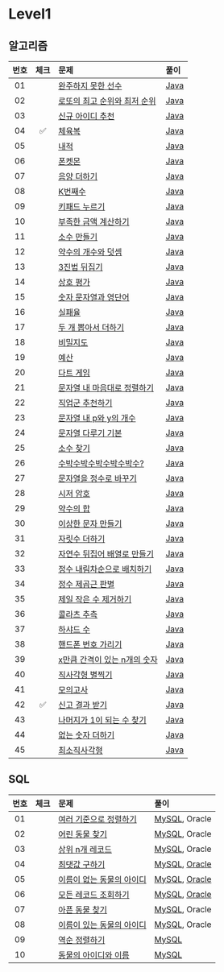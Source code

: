
# Level1

## 알고리즘

| 번호 | 체크 | 문제 | 풀이 |
| :-: | :-: | :-- | :-- |
| 01 |                    | [완주하지 못한 선수](https://programmers.co.kr/learn/courses/30/lessons/77484) | [Java](./solution/_01_완주하지_못한_선수/Solution.java) |
| 02 |                    | [로또의 최고 순위와 최저 순위](https://programmers.co.kr/learn/courses/30/lessons/77484) | [Java](./solution/_02_로또의_최고_순위와_최저_순위/Solution.java) |
| 03 |                    | [신규 아이디 추천](https://programmers.co.kr/learn/courses/30/lessons/72410) | [Java](./solution/_03_신규_아이디_추천/Solution.java) |
| 04 | :white_check_mark: | [체육복](https://programmers.co.kr/learn/courses/30/lessons/42862) | [Java](./solution/_04_체육복/Solution.java) |
| 05 |                    | [내적](https://programmers.co.kr/learn/courses/30/lessons/70128) | [Java](./solution/_05_내적/Solution.java) |
| 06 |                    | [폰켓몬](https://programmers.co.kr/learn/courses/30/lessons/1845) | [Java](./solution/_06_폰켓몬/Solution.java) |
| 07 |                    | [음양 더하기](https://programmers.co.kr/learn/courses/30/lessons/76501) | [Java](./solution/_07_음양_더하기/Solution.java) |
| 08 |                    | [K번째수](https://programmers.co.kr/learn/courses/30/lessons/42748) | [Java](./solution/_08_K번째수/Solution.java) |
| 09 |                    | [키패드 누르기](https://programmers.co.kr/learn/courses/30/lessons/67256) | [Java](./solution/_09_키패드_누르기/Solution.java) |
| 10 |                    | [부족한 금액 계산하기](https://programmers.co.kr/learn/courses/30/lessons/82612) | [Java](./solution/_10_부족한_금액_계산하기/Solution.java) |
| 11 |                    | [소수 만들기](https://programmers.co.kr/learn/courses/30/lessons/12977) | [Java](./solution/_11_소수_만들기/Solution.java) |
| 12 |                    | [약수의 개수와 덧셈](https://programmers.co.kr/learn/courses/30/lessons/77884) | [Java](./solution/_12_약수의_개수와_덧셈/Solution.java) |
| 13 |                    | [3진법 뒤집기](https://programmers.co.kr/learn/courses/30/lessons/68935) | [Java](./solution/_13_삼진법_뒤집기/Solution.java) |
| 14 |                    | [상호 평가](https://programmers.co.kr/learn/courses/30/lessons/83201) | [Java](./solution/_14_상호_평가/Solution.java) |
| 15 |                    | [숫자 문자열과 영단어](https://programmers.co.kr/learn/courses/30/lessons/81301) | [Java](./solution/_15_숫자_문자열과_영단어/Solution.java) |
| 16 |                    | [실패율](https://programmers.co.kr/learn/courses/30/lessons/42889) | [Java](./solution/_16_실패율/Solution.java) |
| 17 |                    | [두 개 뽑아서 더하기](https://programmers.co.kr/learn/courses/30/lessons/68644) | [Java](./solution/_17_두_개_뽑아서_더하기/Solution.java) |
| 18 |                    | [비밀지도](https://programmers.co.kr/learn/courses/30/lessons/17681) | [Java](./solution/_18_비밀지도/Solution.java) |
| 19 |                    | [예산](https://programmers.co.kr/learn/courses/30/lessons/12982) | [Java](./solution/_19_예산/Solution.java) |
| 20 |                    | [다트 게임](https://programmers.co.kr/learn/courses/30/lessons/17682) | [Java](./solution/_20_다트_게임/Solution.java) |
| 21 |                    | [문자열 내 마음대로 정렬하기](https://programmers.co.kr/learn/courses/30/lessons/12915) | [Java](./solution/_21_문자열_내_마음대로_정렬하기/Solution.java) |
| 22 |                    | [직업군 추천하기](https://programmers.co.kr/learn/courses/30/lessons/84325) | [Java](./solution/_22_직업군_추천하기/Solution.java) |
| 23 |                    | [문자열 내 p와 y의 개수](https://programmers.co.kr/learn/courses/30/lessons/12916) | [Java](./solution/_23_문자열_내_p와_y의_개수/Solution.java) |
| 24 |                    | [문자열 다루기 기본](https://programmers.co.kr/learn/courses/30/lessons/12918) | [Java](./solution/_24_문자열_다루기_기본/Solution.java) |
| 25 |                    | [소수 찾기](https://programmers.co.kr/learn/courses/30/lessons/12921) | [Java](./solution/_25_소수_찾기/Solution.java) |
| 26 |                    | [수박수박수박수박수박수?](https://programmers.co.kr/learn/courses/30/lessons/12922) | [Java](./solution/_26_수박수박수박수박수/Solution.java) |
| 27 |                    | [문자열을 정수로 바꾸기](https://programmers.co.kr/learn/courses/30/lessons/12925) | [Java](./solution/_27_문자열을_정수로_바꾸기/Solution.java) |
| 28 |                    | [시저 암호](https://programmers.co.kr/learn/courses/30/lessons/12926) | [Java](./solution/_28_시저_암호/Solution.java) |
| 29 |                    | [약수의 합](https://programmers.co.kr/learn/courses/30/lessons/12928) | [Java](./solution/_29_약수의_합/Solution.java) |
| 30 |                    | [이상한 문자 만들기](https://programmers.co.kr/learn/courses/30/lessons/12930) | [Java](./solution/_30_이상한_문자_만들기/Solution.java) |
| 31 |                    | [자릿수 더하기](https://programmers.co.kr/learn/courses/30/lessons/12931) | [Java](./solution/_31_자릿수_더하기/Solution.java) |
| 32 |                    | [자연수 뒤집어 배열로 만들기](https://programmers.co.kr/learn/courses/30/lessons/12932) | [Java](./solution/_32_자연수_뒤집어_배열로_만들기/Solution.java) |
| 33 |                    | [정수 내림차순으로 배치하기](https://programmers.co.kr/learn/courses/30/lessons/12933) | [Java](./solution/_33_정수_내림차순으로_배치하기/Solution.java) |
| 34 |                    | [정수 제곱근 판별](https://programmers.co.kr/learn/courses/30/lessons/12934) | [Java](./solution/_34_정수_제곱근_판별/Solution.java) |
| 35 |                    | [제일 작은 수 제거하기](https://programmers.co.kr/learn/courses/30/lessons/12935) | [Java](./solution/_35_제일_작은_수_제거하기/Solution.java) |
| 36 |                    | [콜라츠 추측](https://programmers.co.kr/learn/courses/30/lessons/12943) | [Java](./solution/_36_콜라츠_추측/Solution.java) |
| 37 |                    | [하샤드 수](https://programmers.co.kr/learn/courses/30/lessons/12947) | [Java](./solution/_37_하샤드_수/Solution.java) |
| 38 |                    | [핸드폰 번호 가리기](https://programmers.co.kr/learn/courses/30/lessons/12948) | [Java](./solution/_38_핸드폰_번호_가리기/Solution.java) |
| 39 |                    | [x만큼 간격이 있는 n개의 숫자](https://programmers.co.kr/learn/courses/30/lessons/12954) | [Java](./solution/_39_x만큼_간격이_있는_n개의_숫자/Solution.java) |
| 40 |                    | [직사각형 별찍기](https://programmers.co.kr/learn/courses/30/lessons/12969) | [Java](./solution/_40_직사각형_별찍기/Solution.java) |
| 41 |                    | [모의고사](https://programmers.co.kr/learn/courses/30/lessons/42840) | [Java](./solution/_41_모의고사/Solution.java) |
| 42 | :white_check_mark: | [신고 결과 받기](https://school.programmers.co.kr/learn/courses/30/lessons/92334) | [Java](./solution/_42_신고_결과_받기/Solution.java) |
| 43 |                    | [나머지가 1이 되는 수 찾기](https://programmers.co.kr/learn/courses/30/lessons/87389) | [Java](./solution/_43_나머지가_1이_되는_수_찾기/Solution.java) |
| 44 |                    | [없는 숫자 더하기](https://programmers.co.kr/learn/courses/30/lessons/86051) | [Java](./solution/_44_없는_숫자_더하기/Solution.java) |
| 45 |                    | [최소직사각형](https://programmers.co.kr/learn/courses/30/lessons/86491) | [Java](./solution/_45_최소직사각형/Solution.java) |

## SQL

| 번호 | 체크 | 문제 | 풀이 |
| :-: | :-: | :-- | :-- |
| 01 |                    | [여러 기준으로 정렬하기](https://programmers.co.kr/learn/courses/30/lessons/59404) | [MySQL](./solution/01_여러_기준으로_정렬하기/Solution_mysql.sql), Oracle |
| 02 |                    | [어린 동물 찾기](https://programmers.co.kr/learn/courses/30/lessons/59037) | [MySQL](./solution/02_어린_동물_찾기/Solution_mysql.sql), Oracle |
| 03 |                    | [상위 n개 레코드](https://programmers.co.kr/learn/courses/30/lessons/59405) | [MySQL](./solution/03_상위_n개_레코드/Solution_mysql.sql), Oracle |
| 04 |                    | [최댓값 구하기](https://programmers.co.kr/learn/courses/30/lessons/59415) | [MySQL](./solution/04_최댓값_구하기/Solution_mysql.sql), [Oracle](./solution/최댓값_구하기/Solution_oracle.sql) |
| 05 |                    | [이름이 없는 동물의 아이디](https://programmers.co.kr/learn/courses/30/lessons/59039) | [MySQL](./solution/05_이름이_없는_동물의_아이디/Solution_mysql.sql), [Oracle](./solution/이름이_없는_동물의_아이디/Solution_oracle.sql) |
| 06 |                    | [모든 레코드 조회하기](https://programmers.co.kr/learn/courses/30/lessons/59034) | [MySQL](./solution/06_모든_레코드_조회하기/Solution_mysql.sql), [Oracle](./solution/모든_레코드_조회하기/Solution_mysql.sql) |
| 07 |                    | [아픈 동물 찾기](https://programmers.co.kr/learn/courses/30/lessons/59036) | [MySQL](./solution/07_아픈_동물_찾기/Solution_mysql.sql), Oracle |
| 08 |                    | [이름이 있는 동물의 아이디](https://programmers.co.kr/learn/courses/30/lessons/59407) | [MySQL](./solution/08_이름이_있는_동물의_아이디/Solution_mysql.sql), Oracle |
| 09 |                    | [역순 정렬하기](https://programmers.co.kr/learn/courses/30/lessons/59035) | [MySQL](./solution/09_역순_정렬하기/Solution_mysql.sql) |
| 10 |                    | [동물의 아이디와 이름](https://programmers.co.kr/learn/courses/30/lessons/59403) | [MySQL](./solution/10_동물의_아이디와_이름/Solution_mysql.sql) |
